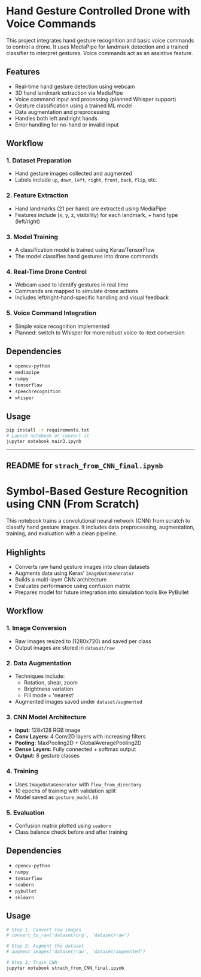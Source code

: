 # Hand Gesture Controlled Drone with Voice Commands

This project integrates hand gesture recognition and basic voice commands to control a drone. It uses MediaPipe for landmark detection and a trained classifier to interpret gestures. Voice commands act as an assistive feature.

## Features

- Real-time hand gesture detection using webcam
- 3D hand landmark extraction via MediaPipe
- Voice command input and processing (planned Whisper support)
- Gesture classification using a trained ML model
- Data augmentation and preprocessing
- Handles both left and right hands
- Error handling for no-hand or invalid input

## Workflow

### 1. Dataset Preparation
- Hand gesture images collected and augmented
- Labels include `up`, `down`, `left`, `right`, `front`, `back`, `flip`, etc.

### 2. Feature Extraction
- Hand landmarks (21 per hand) are extracted using MediaPipe
- Features include (x, y, z, visibility) for each landmark, + hand type (left/right)

### 3. Model Training
- A classification model is trained using Keras/TensorFlow
- The model classifies hand gestures into drone commands

### 4. Real-Time Drone Control
- Webcam used to identify gestures in real time
- Commands are mapped to simulate drone actions
- Includes left/right-hand-specific handling and visual feedback

### 5. Voice Command Integration
- Simple voice recognition implemented
- Planned: switch to Whisper for more robust voice-to-text conversion

## Dependencies

- `opencv-python`
- `mediapipe`
- `numpy`
- `tensorflow`
- `speechrecognition`
- `whisper` 

## Usage

```bash
pip install -r requirements.txt
# Launch notebook or convert it
jupyter notebook main3.ipynb
```

---

## README for `strach_from_CNN_final.ipynb`


# Symbol-Based Gesture Recognition using CNN (From Scratch)

This notebook trains a convolutional neural network (CNN) from scratch to classify hand gesture images. It includes data preprocessing, augmentation, training, and evaluation with a clean pipeline.

## Highlights

- Converts raw hand gesture images into clean datasets
- Augments data using Keras’ `ImageDataGenerator`
- Builds a multi-layer CNN architecture
- Evaluates performance using confusion matrix
- Prepares model for future integration into simulation tools like PyBullet

## Workflow

### 1. Image Conversion
- Raw images resized to (1280x720) and saved per class
- Output images are stored in `dataset/raw`

### 2. Data Augmentation
- Techniques include:
  - Rotation, shear, zoom
  - Brightness variation
  - Fill mode = 'nearest'
- Augmented images saved under `dataset/augmented`

### 3. CNN Model Architecture

- **Input:** 128x128 RGB image
- **Conv Layers:** 4 Conv2D layers with increasing filters
- **Pooling:** MaxPooling2D + GlobalAveragePooling2D
- **Dense Layers:** Fully connected + softmax output
- **Output:** 8 gesture classes

### 4. Training

- Uses `ImageDataGenerator` with `flow_from_directory`
- 10 epochs of training with validation split
- Model saved as `gesture_model.h5`

### 5. Evaluation

- Confusion matrix plotted using `seaborn`
- Class balance check before and after training

## Dependencies

- `opencv-python`
- `numpy`
- `tensorflow`
- `seaborn`
- `pybullet` 
- `sklearn`

## Usage

```bash
# Step 1: Convert raw images
# convert_to_raw('dataset/org', 'dataset/raw')

# Step 2: Augment the dataset
# augment_images('dataset/raw', 'dataset/augmented')

# Step 3: Train CNN
jupyter notebook strach_from_CNN_final.ipynb
